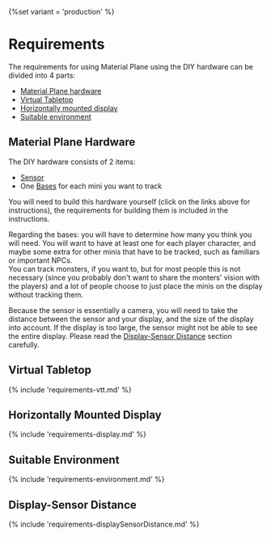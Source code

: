 {%set variant = 'production' %}

# Requirements
The requirements for using Material Plane using the DIY hardware can be divided into 4 parts:

* [Material Plane hardware](#material-plane-hardware)
* [Virtual Tabletop](#virtual-tabletop)
* [Horizontally mounted display](#horizontally-mounted-display)
* [Suitable environment](#suitable-environment)

## Material Plane Hardware
The DIY hardware consists of 2 items:

* [Sensor](buildInstructions.md#sensor)
* One [Bases](buildInstructions.md#bases) for each mini you want to track

You will need to build this hardware yourself (click on the links above for instructions), the requirements for building them is included in the instructions.

Regarding the bases: you will have to determine how many you think you will need. You will want to have at least one for each player character, and maybe some extra for other minis that have to be tracked, such as familiars or important NPCs.<br>
You can track monsters, if you want to, but for most people this is not necessary (since you probably don't want to share the monters' vision with the players) and a lot of people choose to just place the minis on the display without tracking them.

Because the sensor is essentially a camera, you will need to take the distance between the sensor and your display, and the size of the display into account. If the display is too large, the sensor might not be able to see the entire display. Please read the [Display-Sensor Distance](requirements.md#display-sensor-distance) section carefully.

## Virtual Tabletop
{% include 'requirements-vtt.md' %}

## Horizontally Mounted Display
{% include 'requirements-display.md' %}

## Suitable Environment
{% include 'requirements-environment.md' %}

## Display-Sensor Distance
{% include 'requirements-displaySensorDistance.md' %}